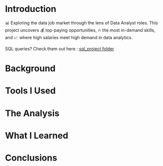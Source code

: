# Introduction
📊 Exploring the data job market through the lens of Data Analyst roles.
This project uncovers 💰 top-paying opportunities, 🔥 the most in-demand skills, and 📈 where high salaries meet high demand in data analytics.

SQL queries? Check them out here : [sql_project folder](/sql_project/)

# Background
# Tools I Used
# The Analysis
# What I Learned
# Conclusions
